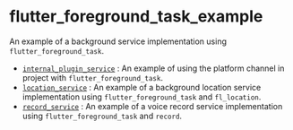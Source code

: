 # flutter_foreground_task_example

An example of a background service implementation using `flutter_foreground_task`.

* [`internal_plugin_service`][1] : An example of using the platform channel in project with `flutter_foreground_task`.
* [`location_service`][2] : An example of a background location service implementation using `flutter_foreground_task` and `fl_location`.
* [`record_service`][3] : An example of a voice record service implementation using `flutter_foreground_task` and `record`.

[1]: /internal_plugin_service
[2]: /location_service
[3]: /record_service
